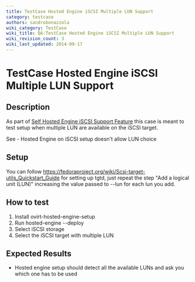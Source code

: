 ```yaml
---
title: TestCase Hosted Engine iSCSI Multiple LUN Support
category: testcase
authors: sandrobonazzola
wiki_category: TestCase
wiki_title: QA:TestCase Hosted Engine iSCSI Multiple LUN Support
wiki_revision_count: 3
wiki_last_updated: 2014-09-17
---
```


# TestCase Hosted Engine iSCSI Multiple LUN Support

## Description

As part of [ Self Hosted Engine iSCSI Support Feature](Features/Self_Hosted_Engine_iSCSI_Support) this case is meant to test setup when multiple LUN are available on the iSCSI target.

See  - Hosted Engine on iSCSI setup doesn't allow LUN choice

## Setup

You can follow <https://fedoraproject.org/wiki/Scsi-target-utils_Quickstart_Guide> for setting up tgtd, just repeat the step "Add a logical unit (LUN)" increasing the value passed to --lun for each lun you add.

## How to test

1.  Install ovirt-hosted-engine-setup
2.  Run hosted-engine --deploy
3.  Select iSCSI storage
4.  Select the iSCSI target with multiple LUN

## Expected Results

*   Hosted engine setup should detect all the available LUNs and ask you which one has to be used

